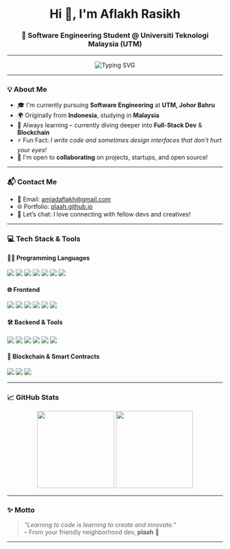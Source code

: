 <h1 align="center">Hi 👋, I'm Aflakh Rasikh</h1>
<h3 align="center">🚀 Software Engineering Student @ Universiti Teknologi Malaysia (UTM)</h3>

---

<p align="center">
  <img src="https://readme-typing-svg.demolab.com/?lines=Software+Engineer+in+progress...;Always+Learning+New+Tech!;Let’s+Build+Something+Cool+Together!" alt="Typing SVG" />
</p>

---

### 💡 About Me

- 🎓 I'm currently pursuing **Software Engineering** at **UTM, Johor Bahru**  
- 🌍 Originally from **Indonesia**, studying in **Malaysia**  
- 🧠 Always learning – currently diving deeper into **Full-Stack Dev** & **Blockchain**
- ⚡ Fun Fact: *I write code and sometimes design interfaces that don’t hurt your eyes!*
- 🤝 I'm open to **collaborating** on projects, startups, and open source!

---

### 📬 Contact Me

- 📧 Email: [amjadaflakh@gmail.com](mailto:amjadaflakh@gmail.com)  
- 🌐 Portfolio: [plaah.github.io](https://plaah.github.io/)  
- 💬 Let’s chat: I love connecting with fellow devs and creatives!

---

### 💻 Tech Stack & Tools

#### 👨‍💻 Programming Languages
<p>
  <img src="https://img.shields.io/badge/JavaScript-F7DF1E?logo=javascript&logoColor=000" />
  <img src="https://img.shields.io/badge/TypeScript-3178C6?logo=typescript&logoColor=fff" />
  <img src="https://img.shields.io/badge/Python-3776AB?logo=python&logoColor=white" />
  <img src="https://img.shields.io/badge/C++-00599C?logo=c%2B%2B&logoColor=fff" />
  <img src="https://img.shields.io/badge/Java-007396?logo=java&logoColor=white" />
  <img src="https://img.shields.io/badge/PHP-777BB4?logo=php&logoColor=white" />
  <img src="https://img.shields.io/badge/Dart-0175C2?logo=dart&logoColor=white" />
</p>

#### 🌐 Frontend
<p>
  <img src="https://img.shields.io/badge/HTML5-E34F26?logo=html5&logoColor=white" />
  <img src="https://img.shields.io/badge/CSS3-1572B6?logo=css3&logoColor=white" />
  <img src="https://img.shields.io/badge/Vue.js-4FC08D?logo=vue.js&logoColor=white" />
  <img src="https://img.shields.io/badge/Flutter-02569B?logo=flutter&logoColor=white" />
  <img src="https://img.shields.io/badge/Figma-F24E1E?logo=figma&logoColor=white" />
  <img src="https://img.shields.io/badge/Adobe%20XD-FF61F6?logo=adobe%20xd&logoColor=white" />
</p>

#### 🛠 Backend & Tools
<p>
  <img src="https://img.shields.io/badge/Node.js-339933?logo=node.js&logoColor=white" />
  <img src="https://img.shields.io/badge/Express.js-000000?logo=express&logoColor=white" />
  <img src="https://img.shields.io/badge/NestJS-E0234E?logo=nestjs&logoColor=white" />
  <img src="https://img.shields.io/badge/MySQL-4479A1?logo=mysql&logoColor=white" />
  <img src="https://img.shields.io/badge/Firestore-FFCA28?logo=firebase&logoColor=black" />
  <img src="https://img.shields.io/badge/Supabase-3ECF8E?logo=supabase&logoColor=white" />
</p>

#### 🔐 Blockchain & Smart Contracts
<p>
  <img src="https://img.shields.io/badge/Solidity-363636?logo=solidity&logoColor=white" />
  <img src="https://img.shields.io/badge/Remix-000000?logo=ethereum&logoColor=white" />
  <img src="https://img.shields.io/badge/Web3.js-F16822?logo=web3.js&logoColor=white" />
</p>

---

### 📈 GitHub Stats

<p align="center">
  <img src="https://github-readme-stats.vercel.app/api?username=plaah&show_icons=true&theme=radical" height="180"/>
  <img src="https://github-readme-stats.vercel.app/api/top-langs/?username=plaah&layout=compact&theme=radical" height="180"/>
</p>

---

### ✨ Motto

> *“Learning to code is learning to create and innovate.”*  
> – From your friendly neighborhood dev, **plaah** 🧃

---

